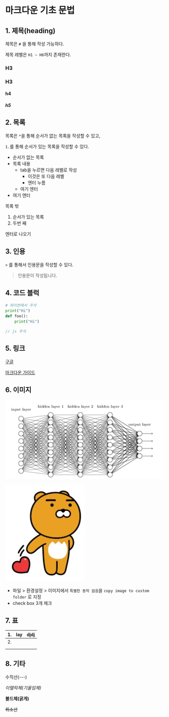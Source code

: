 # 마크다운 기초 문법

## 1. 제목(heading)

제목은 `#` 을 통해 작성 가능하다.

제목 레벨은 `H1 ~ H6`까지 존재한다.

### H3

### H3

#### h4

##### h5



## 2. 목록

목록은 `*`을 통해 순서가 없는 목록을 작성할 수 있고, 

`1.`를 통해 순서가 있는 목록을 작성할 수 있다.

* 순서가 없는 목록
* 목록 내용
  * tab을 누르면 다음 레벨로 작성
    * 이것은 또 다음 레벨
    * 엔터 누름
  * 여기 엔터
* 여기 엔터

목록 밖

1. 순서가 있는 목록
2.  두번 째

엔터로 나오기



## 3. 인용

`>` 를 통해서 인용문을 작성할 수 있다.

> 인용문이 작성됩니다.

## 4. 코드 블럭

``` python
# 파이썬에서 주석
print("Hi")
def foo():
    print("Hi")

```

``` javascript
// js 주석
```

## 5. 링크

[구글](http://www.google.com)

[마크다운 가이드](https://guides.github.com/features/mastering-markdown/)

## 6. 이미지

![file](images/file.webp)

![5](images/5.jpg)

* 파일 > 환경설정 > 이미지에서 `특별한 동작 없음`을 `copy image to custom folder` 로 지정
* check box 3개 체크

## 7. 표

| 1.   | lay  | djdj |
| ---- | ---- | ---- |
| 2.   |      |      |
|      |      |      |
|      |      |      |



## 8. 기타

수직선(---)

*이탤릭체(기울임체)*

**볼드체(굵게)**

~~취소선~~

